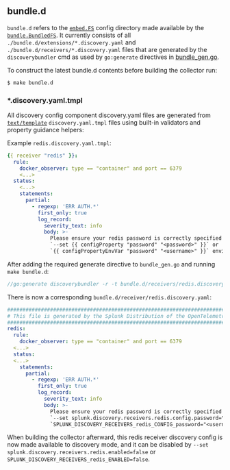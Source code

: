 ## bundle.d

`bundle.d` refers to the [`embed.FS`](https://pkg.go.dev/embed#hdr-File_Systems) config directory made available by the
[`bundle.BundledFS`](./bundle.go). It currently consists of all `./bundle.d/extensions/*.discovery.yaml` and
`./bundle.d/receivers/*.discovery.yaml` files that are generated by the `discoverybundler` cmd as used by `go:generate`
directives in [bundle_gen.go](./bundle_gen.go).

To construct the latest bundle.d contents before building the collector run:

```bash
$ make bundle.d
```

### *.discovery.yaml.tmpl

All discovery config component discovery.yaml files are generated from [`text/template`](https://pkg.go.dev/text/template)
`discovery.yaml.tmpl` files using built-in validators and property guidance helpers:

Example `redis.discovery.yaml.tmpl`:

```yaml
{{ receiver "redis" }}:
  rule:
    docker_observer: type == "container" and port == 6379
    <...>
  status:
    <...>
    statements:
      partial:
        - regexp: 'ERR AUTH.*'
          first_only: true
          log_record:
            severity_text: info
            body: >-
              Please ensure your redis password is correctly specified with
              `--set {{ configProperty "password" "<password>" }}` or
              `{{ configPropertyEnvVar "password" "<username>" }}` environment variable.
```

After adding the required generate directive to `bundle_gen.go` and running `make bundle.d`:

```go
//go:generate discoverybundler -r -t bundle.d/receivers/redis.discovery.yaml.tmpl
```

There is now a corresponding `bundle.d/receiver/redis.discovery.yaml`:

```yaml
#####################################################################################
# This file is generated by the Splunk Distribution of the OpenTelemetry Collector. #
#####################################################################################
redis:
  rule:
    docker_observer: type == "container" and port == 6379
  <...>
  status:
  <...>
    statements:
      partial:
        - regexp: 'ERR AUTH.*'
          first_only: true
          log_record:
            severity_text: info
            body: >-
              Please ensure your redis password is correctly specified with
              `--set splunk.discovery.receivers.redis.config.password="<password>"` or
              `SPLUNK_DISCOVERY_RECEIVERS_redis_CONFIG_password="<username>"` environment variable.
```

When building the collector afterward, this redis receiver discovery config is now made available to discovery mode, and
it can be disabled by `--set splunk.discovery.receivers.redis.enabled=false` or
`SPLUNK_DISCOVERY_RECEIVERS_redis_ENABLED=false`.
